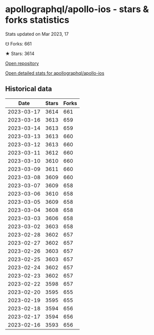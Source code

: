 # apollographql/apollo-ios - stars & forks statistics

Stats updated on Mar 2023, 17

☋ Forks: 661

★ Stars: 3614

[Open repository](https://github.com/apollographql/apollo-ios)

[Open detailed stats for apollographql/apollo-ios](https://reviewgithub.com/rep/apollographql/apollo-ios)

## Historical data
| Date | Stars | Forks |
|------|-------|-------|
| 2023-03-17 | 3614 | 661 | 
| 2023-03-16 | 3613 | 659 | 
| 2023-03-14 | 3613 | 659 | 
| 2023-03-13 | 3613 | 660 | 
| 2023-03-12 | 3613 | 660 | 
| 2023-03-11 | 3612 | 660 | 
| 2023-03-10 | 3610 | 660 | 
| 2023-03-09 | 3611 | 660 | 
| 2023-03-08 | 3609 | 660 | 
| 2023-03-07 | 3609 | 658 | 
| 2023-03-06 | 3610 | 658 | 
| 2023-03-05 | 3609 | 658 | 
| 2023-03-04 | 3608 | 658 | 
| 2023-03-03 | 3606 | 658 | 
| 2023-03-02 | 3603 | 658 | 
| 2023-02-28 | 3602 | 657 | 
| 2023-02-27 | 3602 | 657 | 
| 2023-02-26 | 3603 | 657 | 
| 2023-02-25 | 3603 | 657 | 
| 2023-02-24 | 3602 | 657 | 
| 2023-02-23 | 3602 | 657 | 
| 2023-02-22 | 3598 | 657 | 
| 2023-02-20 | 3595 | 655 | 
| 2023-02-19 | 3595 | 655 | 
| 2023-02-18 | 3594 | 656 | 
| 2023-02-17 | 3594 | 656 | 
| 2023-02-16 | 3593 | 656 | 

